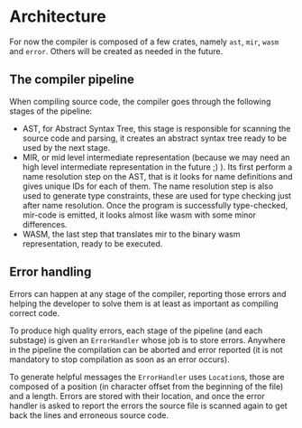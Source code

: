 # Architecture

For now the compiler is composed of a few crates, namely `ast`, `mir`, `wasm` and `error`. Others will be created as needed in the future.

## The compiler pipeline

When compiling source code, the compiler goes through the following stages of the pipeline:

- AST, for Abstract Syntax Tree, this stage is responsible for scanning the source code and parsing, it creates an abstract syntax tree ready to be used by the next stage.
- MIR, or mid level intermediate representation (because we may need an high level intermediate representation in the future ;) ). Its first perform a name resolution step on the AST, that is it looks for name definitions and gives unique IDs for each of them. The name resolution step is also used to generate type constraints, these are used for type checking just after name resolution. Once the program is successfully type-checked, mir-code is emitted, it looks almost like wasm with some minor differences.
- WASM, the last step that translates mir to the binary wasm representation, ready to be executed.

## Error handling

Errors can happen at any stage of the compiler, reporting those errors and helping the developer to solve them is at least as important as compiling correct code.

To produce high quality errors, each stage of the pipeline (and each substage) is given an `ErrorHandler` whose job is to store errors. Anywhere in the pipeline the compilation can be aborted and error reported (it is not mandatory to stop compilation as soon as an error occurs).

To generate helpful messages the `ErrorHandler` uses `Location`s, those are composed of a position (in character offset from the beginning of the file) and a length. Errors are stored with their location, and once the error handler is asked to report the errors the source file is scanned again to get back the lines and erroneous source code.
